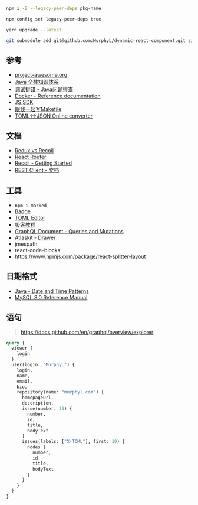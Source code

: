 ```sh
npm i -S --legacy-peer-deps pkg-name

npm config set legacy-peer-deps true

yarn upgrade --latest

git submodule add git@github.com:MurphyL/dynamic-react-component.git site/src/plug/drc
```
## 参考

- [project-awesome.org](https://project-awesome.org/)
- [Java 全栈知识体系](https://pdai.tech/)
- [调试排错 - Java问题排查](https://pdai.tech/md/java/jvm/java-jvm-debug-tools-linux.html)
- [Docker - Reference documentation](https://docs.docker.com/reference/)
- [JS SDK](https://cusdis.com/doc#/advanced/sdk)
- [跟我一起写Makefile](https://seisman.github.io/how-to-write-makefile/introduction.html)
- [TOML<->JSON Online converter](https://pseitz.github.io/toml-to-json-online-converter/)

## 文档

- [Redux vs Recoil](https://segmentfault.com/a/1190000023718977)
- [React Router](https://reactrouter.com/web/example/basic)
- [Recoil - Getting Started](https://recoiljs.org/docs/introduction/getting-started)
- [REST Client - 文档](https://marketplace.visualstudio.com/items?itemName=humao.rest-client)

## 工具

- `npm i marked`
- [Badge](https://shields.io)
- [TOML Editor](https://pseitz.github.io/toml-to-json-online-converter/)
- [极客教程](https://geek-docs.com/)
- [GraphQL Document - Queries and Mutations](https://graphql.org/learn/queries/)
- [Atlaskit - Drawer](https://atlaskit.atlassian.com/packages/design-system/drawer)
- jmespath
- react-code-blocks
- https://www.npmjs.com/package/react-splitter-layout

## 日期格式

- [Java - Date and Time Patterns](https://docs.oracle.com/javase/7/docs/api/java/text/SimpleDateFormat.html)
- [MySQL 8.0 Reference Manual](https://dev.mysql.com/doc/refman/8.0/en/date-and-time-functions.html#function_date-format)

## 语句

> https://docs.github.com/en/graphql/overview/explorer

```graphql
query {
  viewer {
    login
  }
  user(login: "MurphyL") {
    login,
    name,
    email,
    bio,
    repository(name: "murphyl.com") {
      homepageUrl,
      description,
      issue(number: 33) {
        number,
        id,
        title,
        bodyText
      }
      issues(labels: ["X-TOML"], first: 10) {
        nodes {
          number,
          id,
          title,
          bodyText
        }
      }
    }
  }
}
```
